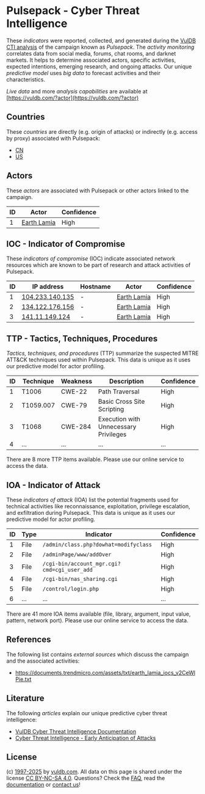 # Pulsepack - Cyber Threat Intelligence

These _indicators_ were reported, collected, and generated during the [VulDB CTI analysis](https://vuldb.com/?kb.cti) of the campaign known as _Pulsepack_. The _activity monitoring_ correlates data from social media, forums, chat rooms, and darknet markets. It helps to determine associated actors, specific activities, expected intentions, emerging research, and ongoing attacks. Our unique _predictive model_ uses _big data_ to forecast activities and their characteristics.

_Live data_ and more _analysis capabilities_ are available at [https://vuldb.com/?actor](https://vuldb.com/?actor)

## Countries

These _countries_ are directly (e.g. origin of attacks) or indirectly (e.g. access by proxy) associated with Pulsepack:

* [CN](https://vuldb.com/?country.cn)
* [US](https://vuldb.com/?country.us)

## Actors

These _actors_ are associated with Pulsepack or other actors linked to the campaign.

ID | Actor | Confidence
-- | ----- | ----------
1 | [Earth Lamia](https://vuldb.com/?actor.earth_lamia) | High

## IOC - Indicator of Compromise

These _indicators of compromise_ (IOC) indicate associated network resources which are known to be part of research and attack activities of Pulsepack.

ID | IP address | Hostname | Actor | Confidence
-- | ---------- | -------- | ----- | ----------
1 | [104.233.140.135](https://vuldb.com/?ip.104.233.140.135) | - | [Earth Lamia](https://vuldb.com/?actor.earth_lamia) | High
2 | [134.122.176.156](https://vuldb.com/?ip.134.122.176.156) | - | [Earth Lamia](https://vuldb.com/?actor.earth_lamia) | High
3 | [141.11.149.124](https://vuldb.com/?ip.141.11.149.124) | - | [Earth Lamia](https://vuldb.com/?actor.earth_lamia) | High

## TTP - Tactics, Techniques, Procedures

_Tactics, techniques, and procedures_ (TTP) summarize the suspected MITRE ATT&CK techniques used within Pulsepack. This data is unique as it uses our predictive model for actor profiling.

ID | Technique | Weakness | Description | Confidence
-- | --------- | -------- | ----------- | ----------
1 | T1006 | CWE-22 | Path Traversal | High
2 | T1059.007 | CWE-79 | Basic Cross Site Scripting | High
3 | T1068 | CWE-284 | Execution with Unnecessary Privileges | High
4 | ... | ... | ... | ...

There are 8 more TTP items available. Please use our online service to access the data.

## IOA - Indicator of Attack

These _indicators of attack_ (IOA) list the potential fragments used for technical activities like reconnaissance, exploitation, privilege escalation, and exfiltration during Pulsepack. This data is unique as it uses our predictive model for actor profiling.

ID | Type | Indicator | Confidence
-- | ---- | --------- | ----------
1 | File | `/admin/class.php?dowhat=modifyclass` | High
2 | File | `/adminPage/www/addOver` | High
3 | File | `/cgi-bin/account_mgr.cgi?cmd=cgi_user_add` | High
4 | File | `/cgi-bin/nas_sharing.cgi` | High
5 | File | `/control/login.php` | High
6 | ... | ... | ...

There are 41 more IOA items available (file, library, argument, input value, pattern, network port). Please use our online service to access the data.

## References

The following list contains _external sources_ which discuss the campaign and the associated activities:

* https://documents.trendmicro.com/assets/txt/earth_lamia_iocs_v2CeWlPie.txt

## Literature

The following _articles_ explain our unique predictive cyber threat intelligence:

* [VulDB Cyber Threat Intelligence Documentation](https://vuldb.com/?kb.cti)
* [Cyber Threat Intelligence - Early Anticipation of Attacks](https://www.scip.ch/en/?labs.20201022)

## License

(c) [1997-2025](https://vuldb.com/?kb.changelog) by [vuldb.com](https://vuldb.com/?kb.about). All data on this page is shared under the license [CC BY-NC-SA 4.0](https://creativecommons.org/licenses/by-nc-sa/4.0/). Questions? Check the [FAQ](https://vuldb.com/?kb.faq), read the [documentation](https://vuldb.com/?kb) or [contact us](https://vuldb.com/?contact)!

